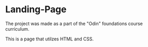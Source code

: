 # Landing-Page

The project was made as a part of the "Odin" foundations course curriculum.

This is a page that utilzes HTML and CSS.

